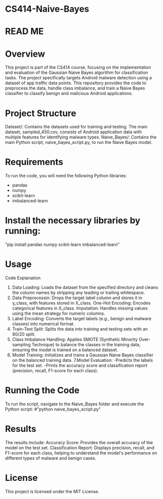 # CS414-Naive-Bayes
# READ ME 

# Overview
This project is part of the CS414 course, focusing on the implementation and evaluation of the Gaussian Naive Bayes algorithm for classification tasks. The project specifically targets Android malware detection using a dataset of app traffic data points. This repository provides the code to preprocess the data, handle class imbalance, and train a Naive Bayes classifier to classify benign and malicious Android applications.


# Project Structure

Dataset/: Contains the datasets used for training and testing. 
The main dataset, sampled_450.csv, consists of Android application data with multiple features for identifying malware types.
Naive_Bayes/: Contains the main Python script, naive_bayes_script.py, to run the Naive Bayes model.

# Requirements
To run the code, you will need the following Python libraries:

- pandas
- numpy
- scikit-learn
- imbalanced-learn
  
# Install the necessary libraries by running:

"pip install pandas numpy scikit-learn imbalanced-learn"

# Usage
Code Explanation
1. Data Loading: Loads the dataset from the specified directory and cleans the column names by stripping any leading or trailing whitespace.
2. Data Preprocessin: Drops the target label column and stores it in y_class, with features stored in X_class.
One-Hot Encoding: Encodes categorical features in X_class.
Imputation: Handles missing values using the mean strategy for numeric columns.
3. Label Encoding: Converts the target labels (e.g., benign and malware classes) into numerical format.
4. Train-Test Split: Splits the data into training and testing sets with an 80/20 split.
5. Class Imbalance Handling: Applies SMOTE (Synthetic Minority Over-sampling Technique) to balance the classes in the training data, ensuring the model is trained on a balanced dataset.
6. Model Training: Initializes and trains a Gaussian Naive Bayes classifier on the balanced training data.
7.Model Evaluation:
-Predicts the labels for the test set.
-Prints the accuracy score and classification report (precision, recall, F1-score for each class).


# Running the Code
To run the script, navigate to the Naive_Bayes folder and execute the Python script:
#"python naive_bayes_script.py"

# Results
The results include:
Accuracy Score: Provides the overall accuracy of the model on the test set.
Classification Report: Displays precision, recall, and F1-score for each class, helping to understand the model's performance on different types of malware and benign cases.

# License
This project is licensed under the MIT License.
